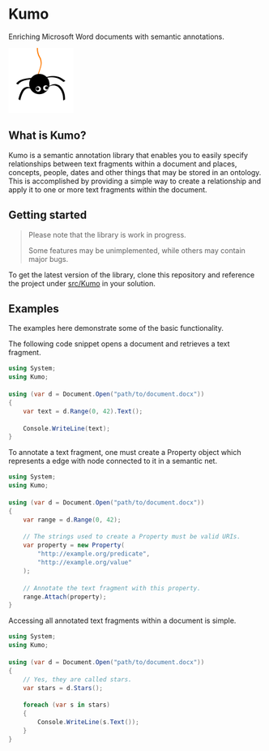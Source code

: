 # Kumo

Enriching Microsoft Word documents with semantic annotations.

![Kumo Icon](kumo.png)

## What is Kumo?

Kumo is a semantic annotation library that enables you to easily specify
relationships between text fragments within a document and places, concepts,
people, dates and other things that may be stored in an ontology.
This is accomplished by providing a simple way to create a relationship
and apply it to one or more text fragments within the document.

## Getting started

> Please note that the library is work in progress.
>
> Some features may be unimplemented, while others may contain major bugs.

To get the latest version of the library, clone this repository
and reference the project under [src/Kumo](src/Kumo) in your solution.

## Examples

The examples here demonstrate some of the basic functionality.

The following code snippet opens a document and retrieves a text fragment.

```C#
using System;
using Kumo;

using (var d = Document.Open("path/to/document.docx"))
{
    var text = d.Range(0, 42).Text();

    Console.WriteLine(text);
}
```

To annotate a text fragment, one must create a Property object
which represents a edge with node connected to it in a semantic net.

```C#
using System;
using Kumo;

using (var d = Document.Open("path/to/document.docx"))
{
    var range = d.Range(0, 42);
    
    // The strings used to create a Property must be valid URIs.
    var property = new Property(
        "http://example.org/predicate",
        "http://example.org/value"
    );

    // Annotate the text fragment with this property.
    range.Attach(property);
}
```

Accessing all annotated text fragments within a document
is simple.

```C#
using System;
using Kumo;

using (var d = Document.Open("path/to/document.docx"))
{
    // Yes, they are called stars.
    var stars = d.Stars();

    foreach (var s in stars)
    {
        Console.WriteLine(s.Text());
    }
}
```
